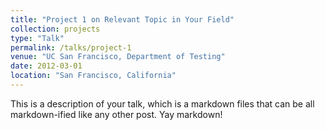 ```yaml
---
title: "Project 1 on Relevant Topic in Your Field"
collection: projects
type: "Talk"
permalink: /talks/project-1
venue: "UC San Francisco, Department of Testing"
date: 2012-03-01
location: "San Francisco, California"
---
```


This is a description of your talk, which is a markdown files that can be all markdown-ified like any other post. Yay markdown!
